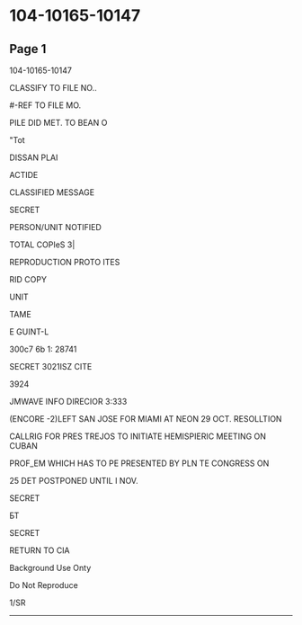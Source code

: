 # 104-10165-10147

## Page 1

104-10165-10147

CLASSIFY TO FILE NO..

#-REF TO FILE MO.

PILE DID MET. TO BEAN O

"Tot

DISSAN PLAI

ACTIDE

CLASSIFIED MESSAGE

SECRET

PERSON/UNIT NOTIFIED

TOTAL COPIeS 3|

REPRODUCTION PROTO ITES

RID COPY

UNIT

TAME

E GUINT-L

300c7 6b 1: 28741

SECRET 3021ISZ CITE

3924

JMWAVE INFO DIRECIOR 3:333

(ENCORE -2)LEFT SAN JOSE FOR MIAMI AT NEON 29 OCT. RESOLLTION

CALLRIG FOR PRES TREJOS TO INITIATE HEMISPIERIC MEETING ON CUBAN

PROF_EM WHICH HAS TO PE PRESENTED BY PLN TE CONGRESS ON

25 DET POSTPONED UNTIL I NOV.

SECRET

БТ

SECRET

RETURN TO CIA

Background Use Onty

Do Not Reproduce

1/SR

---

